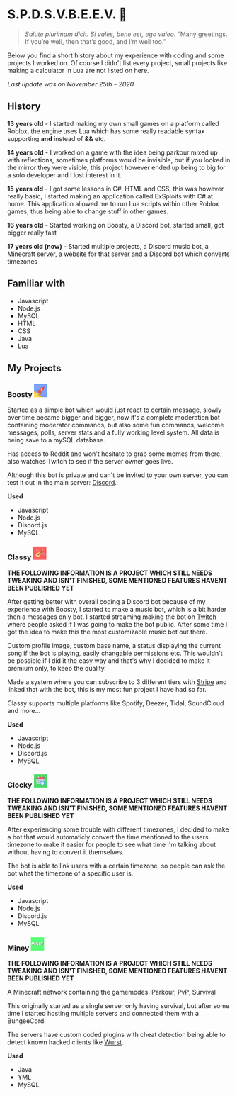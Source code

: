 # **S.P.D.S.V.B.E.E.V. 👋**

> *Salute plurimam dicit. Si vales, bene est, ego valeo.*
> “Many greetings. If you’re well, then that’s good, and I’m well too.”

Below you find a short history about my experience with coding and some projects I worked on.
Of course I didn't list every project, small projects like making a calculator in Lua are not listed on here.

*Last update was on November 25th - 2020* 

## **History**

**13 years old** - I started making my own small games on a platform called Roblox, the engine uses Lua which has some really readable syntax supporting **and** instead of **&&** etc.

**14 years old** - I worked on a game with the idea being parkour mixed up with reflections, sometimes platforms would be invisible, but if you looked in the mirror they were visible, this project however ended up being to big for a solo developer and I lost interest in it.

**15 years old** - I got some lessons in C#, HTML and CSS, this was however really basic, I started making an application called ExSploits with C# at home. This application allowed me to run Lua scripts within other Roblox games, thus being able to change stuff in other games.

**16 years old** - Started working on Boosty, a Discord bot, started small, got bigger really fast

**17 years old (now)** - Started multiple projects, a Discord music bot, a Minecraft server, a website for that server and a Discord bot which converts timezones

## **Familiar with**

* Javascript
* Node.js
* MySQL
* HTML
* CSS
* Java
* Lua

## **My Projects**

### **Boosty <img src="https://raw.githubusercontent.com/Exhabition/Exhabition/main/boosty.png" alt="Boosty" width="30"/>**

Started as a simple bot which would just react to certain message, slowly over time became bigger and bigger, now it's a complete moderation bot containing moderator commands, but also some fun commands, welcome messages, polls, server stats and a fully working level system. All data is being save to a mySQL database.

Has access to Reddit and won't hesitate to grab some memes from there, also watches Twitch to see if the server owner goes live.

Although this bot is private and can't be invited to your own server, you can test it out in the main server: [Discord](https://discord.gg/JUZ6KHK).

**Used** 
 * Javascript
 * Node.js
 * Discord.js
 * MySQL


### **Classy <img src="https://raw.githubusercontent.com/Exhabition/Exhabition/main/classy.png" alt="Classy" width="30"/>**

**THE FOLLOWING INFORMATION IS A PROJECT WHICH STILL NEEDS TWEAKING AND ISN'T FINISHED, SOME MENTIONED FEATURES HAVENT BEEN PUBLISHED YET**

After getting better with overall coding a Discord bot because of my experience with Boosty, I started to make a music bot, which is a bit harder then a messages only bot. 
I started streaming making the bot on [Twitch](http://twitch.miney.net) where people asked if I was going to make the bot public. After some time I got the idea to make this the most customizable music bot out there. 

Custom profile image, custom base name, a status displaying the current song if the bot is playing, easily changable permissions etc. 
This wouldn't be possible if I did it the easy way and that's why I decided to make it premium only, to keep the quality.

Made a system where you can subscribe to 3 different tiers with [Stripe](https://stripe.com/) and linked that with the bot, this is my most fun project I have had so far.

Classy supports multiple platforms like Spotify, Deezer, Tidal, SoundCloud and more...

**Used** 
 * Javascript
 * Node.js
 * Discord.js
 * MySQL


### **Clocky  <img src="https://raw.githubusercontent.com/Exhabition/Exhabition/main/clocky.png" alt="Clocky" width="30"/>**

**THE FOLLOWING INFORMATION IS A PROJECT WHICH STILL NEEDS TWEAKING AND ISN'T FINISHED, SOME MENTIONED FEATURES HAVENT BEEN PUBLISHED YET**

After experiencing some trouble with different timezones, I decided to make a bot that would automaticly convert the time mentioned to the users timezone to make it easier for people to see what time I'm talking about without having to convert it themselves.

The bot is able to link users with a certain timezone, so people can ask the bot what the timezone of a specific user is.

**Used** 
 * Javascript
 * Node.js
 * Discord.js
 * MySQL


### **Miney <img src="https://raw.githubusercontent.com/Exhabition/Exhabition/main/miney.png" alt="Miney" width="30"/>**

**THE FOLLOWING INFORMATION IS A PROJECT WHICH STILL NEEDS TWEAKING AND ISN'T FINISHED, SOME MENTIONED FEATURES HAVENT BEEN PUBLISHED YET**

A Minecraft network containing the gamemodes: Parkour, PvP, Survival

This originally started as a single server only having survival, but after some time I started hosting multiple servers and connected them with a BungeeCord.

The servers have custom coded plugins with cheat detection being able to detect known hacked clients like [Wurst](https://github.com/Wurst-Imperium/Wurst7). 

**Used** 
 * Java
 * YML
 * MySQL
